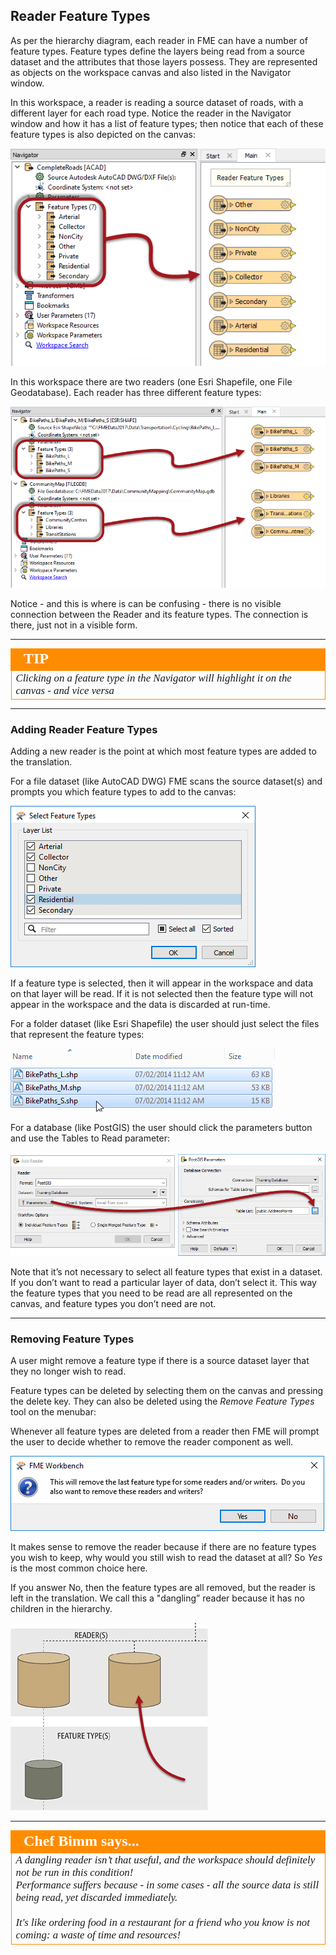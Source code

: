 ## Reader Feature Types ##

As per the hierarchy diagram, each reader in FME can have a number of feature types. Feature types define the layers being read from a source dataset and the attributes that those layers possess. They are represented as objects on the workspace canvas and also listed in the Navigator window. 

In this workspace, a reader is reading a source dataset of roads, with a different layer for each road type. Notice the reader in the Navigator window and how it has a list of feature types; then notice that each of these feature types is also depicted on the canvas:

![](./Images/Img4.025.ReaderFeatureTypes.png)

In this workspace there are two readers (one Esri Shapefile, one File Geodatabase). Each reader has three different feature types:

![](./Images/Img4.026.ReaderFeatureTypes.png)

Notice - and this is where is can be confusing - there is no visible connection between the Reader and its feature types. The connection is there, just not in a visible form.

---

<!--Tip Section--> 

<table style="border-spacing: 0px">
<tr>
<td style="vertical-align:middle;background-color:darkorange;border: 2px solid darkorange">
<i class="fa fa-info-circle fa-lg fa-pull-left fa-fw" style="color:white;padding-right: 12px;vertical-align:text-top"></i>
<span style="color:white;font-size:x-large;font-weight: bold;font-family:serif">TIP</span>
</td>
</tr>

<tr>
<td style="border: 1px solid darkorange">
<span style="font-family:serif; font-style:italic; font-size:larger">
Clicking on a feature type in the Navigator will highlight it on the canvas - and vice versa
</span>
</td>
</tr>
</table>

---

### Adding Reader Feature Types ###
Adding a new reader is the point at which most feature types are added to the translation.

For a file dataset (like AutoCAD DWG) FME scans the source dataset(s) and prompts you which feature types to add to the canvas: 

![](./Images/Img4.027.ReaderFeatureTypeSelection.png)

If a feature type is selected, then it will appear in the workspace and data on that layer will be read. If it is not selected then the feature type will not appear in the workspace and the data is discarded at run-time.

For a folder dataset (like Esri Shapefile) the user should just select the files that represent the feature types:

![](./Images/Img4.028.ReaderFeatureTypeSelection.png)

For a database (like PostGIS) the user should click the parameters button and use the Tables to Read parameter:

![](./Images/Img4.029.ReaderFeatureTypeSelection.png)

Note that it’s not necessary to select all feature types that exist in a dataset. If you don’t want to read a particular layer of data, don’t select it. This way the feature types that you need to be read are all represented on the canvas, and feature types you don’t need are not.

---

### Removing Feature Types ###
A user might remove a feature type if there is a source dataset layer that they no longer wish to read.

Feature types can be deleted by selecting them on the canvas and pressing the delete key. They can also be deleted using the *Remove Feature Types* tool on the menubar:

Whenever all feature types are deleted from a reader then FME will prompt the user to decide whether to remove the reader component as well.

![](./Images/Img4.030.ReaderFeatureTypeRemoveWriter.png)

It makes sense to remove the reader because if there are no feature types you wish to keep, why would you still wish to read the dataset at all? So *Yes* is the most common choice here.

If you answer No, then the feature types are all removed, but the reader is left in the translation. We call this a "dangling” reader because it has no children in the hierarchy.

![](./Images/Img4.031.DanglingReaderDiagram.png)

---

<!--Person X Says Section-->

<table style="border-spacing: 0px">
<tr>
<td style="vertical-align:middle;background-color:darkorange;border: 2px solid darkorange">
<i class="fa fa-quote-left fa-lg fa-pull-left fa-fw" style="color:white;padding-right: 12px;vertical-align:text-top"></i>
<span style="color:white;font-size:x-large;font-weight: bold;font-family:serif">Chef Bimm says...</span>
</td>
</tr>

<tr>
<td style="border: 1px solid darkorange">
<span style="font-family:serif; font-style:italic; font-size:larger">
A dangling reader isn’t that useful, and the workspace should definitely not be run in this condition!
<br>Performance suffers because - in some cases - all the source data is still being read, yet discarded immediately.
<br><br>It's like ordering food in a restaurant for a friend who you know is not coming: a waste of time and resources!
</span>
</td>
</tr>
</table>